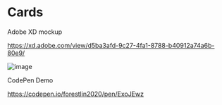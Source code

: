 # Cards

Adobe XD mockup

https://xd.adobe.com/view/d5ba3afd-9c27-4fa1-8788-b40912a74a6b-80e9/

![image](https://user-images.githubusercontent.com/59840706/166406196-0ab88bed-0256-4c57-95e3-1165aa279382.png)

CodePen Demo

https://codepen.io/forestlin2020/pen/ExoJEwz

